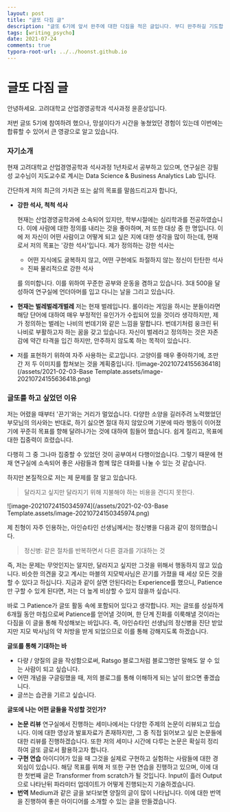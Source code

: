 ```yaml
---
layout: post
title: "글또 다짐 글"
description: "글또 6기에 앞서 완주에 대한 다짐을 적은 글입니다. 부디 완주하길 기도합니다."
tags: [writing_psycho]
date: 2021-07-24
comments: true
typora-root-url: ../../hoonst.github.io
---
```


# 글또 다짐 글

안녕하세요. 고려대학교 산업경영공학과 석사과정 윤훈상입니다.

저번 글또 5기에 참여하려 했으나, 망설이다가 시간을 놓쳤었던 경험이 있는데 이번에는 합류할 수 있어서 큰 영광으로 알고 있습니다.

### 자기소개

현재 고려대학교 산업경영공학과 석사과정 1년차로서 공부하고 있으며, 연구실은 강필성 교수님이 지도교수로 계시는 Data Science & Business Analytics Lab 입니다.

간단하게 저의 최근의 가치관 또는 삶의 목표를 말씀드리고자 합니다,

* **강한 석사, 척척 석사**

  현재는 산업경영공학과에 소속되어 있지만, 학부시절에는 심리학과를 전공하였습니다. 이에 사람에 대한 정의를 내리는 것을 좋아하며, 저 또한 대상 중 한 명입니다. 이에 저 자신이 어떤 사람이고 어떻게 되고 싶은 지에 대한 생각을 많이 하는데, 현재로서 저의 목표는 '강한 석사'입니다. 
  제가 정의하는 강한 석사는 

  * 어떤 지식에도 굴복하지 않고, 어떤 구현에도 좌절하지 않는 정신이 탄탄한 석사
  * 진짜 물리적으로 강한 석사

  를 의미합니다. 이를 위하여 꾸준한 공부와 운동을 겸하고 있습니다. 3대 500을 달성하여 연구실에 언더아머를 입고 다니는 날을 그리고 있습니다.

* **현재는 벌레벌레개벌레**
  저는 현재 벌레입니다. 롤이라는 게임을 하시는 분들이라면 해당 단어에 대하여 매우 부정적인 유인가가 수립되어 있을 것이라 생각하지만, 
  제가 정의하는 벌레는 나비의 번데기와 같은 느낌을 말합니다. 번데기처럼 웅크린 뒤 나비로 부활하고자 하는 꿈을 갖고 있습니다. 자신이 벌레라고 정의하는 것은 자존감에 약간 타격을 입긴 하지만, 안주하지 않도록 하는 목적이 있습니다.

* 저를 표현하기 위하여 자주 사용하는 로고입니다. 고양이를 매우 좋아하기에, 조만간 저 두 이미지를 합쳐보는 것을 계획중입니다.
  ![image-20210724155636418](/assets/2021-02-03-Base Template.assets/image-20210724155636418.png)

### 글또를 하고 싶었던 이유

저는 어렸을 때부터 '끈기'와는 거리가 멀었습니다. 다양한 소양을 길러주려 노력했었던 부모님의 의사와는 반대로, 하기 싫으면 절대 하지 않았으며 기분에 따라 행동이 이어졌기에 꾸준히 목표를 향해 달려나가는 것에 대하여 힘들어 했습니다. 쉽게 질리고, 목표에 대한 집중력이 흐렸습니다.

다행히 그 중 그나마 집중할 수 있었던 것이 공부여서 다행이었습니다. 그렇기 때문에 현재 연구실에 소속되어 좋은 사람들과 함께 많은 대화를 나눌 수 있는 것 같습니다.

하지만 본질적으로 저는 제 문제를 잘 알고 있습니다. 

> 달라지고 싶지만 달라지기 위해 지불해야 하는 비용을 견디지 못한다.

![image-20210724150345974](/assets/2021-02-03-Base Template.assets/image-20210724150345974.png)

제 친형이 자주 인용하는, 아인슈타인 선생님께서는 정신병을 다음과 같이 정의했습니다.

> 정신병: 같은 절차를 반복하면서 다른 결과를 기대하는 것

즉, 저는 문제는 무엇인지는 알지만, 달라지고 싶지만 그것을 위해서 행동하지 않고 있습니다. 비슷한 의견을 갖고 계시는 마블의 지모박사님은 끈기를 가졌을 때 세상 모든 것을 할 수 있다고 하십니다. 지금과 같이 살면 안된다라는 Experience를 했으니, Patience만 구할 수 있게 된다면, 저는 더 높게 비상할 수 있지 않을까 싶습니다.

바로 그 Patience가 글또 활동 속에 포함되어 있다고 생각합니다. 저는 글또를 성실하게 6개월 동안 마침으로써 Patience를 얻어낼 것이며, 한 단계 진화를 이룩해낼 것이라는 다짐을 이 글을 통해 작성해보는 바입니다. 즉, 아인슈타인 선생님의 정신병을 진단 받았지만 지모 박사님의 약 처방을 받게 되었으므로 이를 통해 강해지도록 하겠습니다.



**글또를 통해 기대하는 바**

* 다량 / 양질의 글을 작성함으로써, Ratsgo 블로그처럼 블로그명만 말해도 알 수 있는 사람이 되고 싶습니다.
* 어떤 개념을 구글링했을 때, 저의 블로그를 통해 이해하게 되는 날이 왔으면 좋겠습니다.
* 글쓰는 습관을 기르고 싶습니다.



**글또에 나는 어떤 글들을 작성할 것인가?**

* **논문 리뷰**
  연구실에서 진행하는 세미나에서는 다양한 주제의 논문이 리뷰되고 있습니다. 이에 대한 영상과 발표자료가 존재하지만, 그 중 직접 읽어보고 싶은 논문들에 대한 리뷰를 진행하겠습니다. 또한 저의 세미나 시간에 다루는 논문은 확실히 정리하여 글또 글로서 활용하고자 합니다.
* **구현 연습**
  아이디어가 있을 때 그것을 실제로 구현하고 실험하는 사람들에 대한 경외심이 있습니다. 해당 목표를 위해 저 또한 구현 연습을 진행하고 있으며, 이에 대한 첫번째 글은 Transformer from scratch가 될 것입니다. Input이 흘러 Output으로 나타난뒤 파라미터 업데이트가 어떻게 진행되는지 기술하겠습니다.
* **번역**
  Medium과 같은 글을 보다보면 양질의 글이 많이 나타납니다. 이에 대한 번역을 진행하여 좋은 아이디어를 소개할 수 있는 글을 만들겠습니다.

